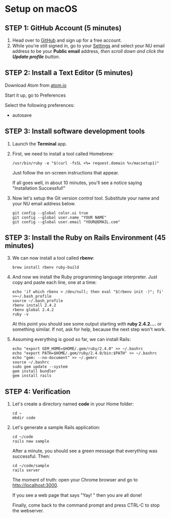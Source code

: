 # Setup on macOS

## STEP 1: GitHub Account (5 minutes)

1. Head over to [GitHub](https://www.github.com) and sign up for a free account.
2. While you're still signed in, go to your [Settings](https://github.com/settings/profile) and select your NU email
address to be your **Public email** address, _then scroll down and click
the **Update profile** button_.

## STEP 2: Install a Text Editor (5 minutes)

Download Atom from [atom.io](atom.io)

Start it up, go to Preferences

Select the following preferences:

* autosave


## STEP 3: Install software development tools

1. Launch the **Terminal** app.

2. First, we need to install a tool called Homebrew:

   `/usr/bin/ruby -e "$(curl -fsSL <%= request.domain %>/macsetup1)"`

   Just follow the on-screen instructions that appear.

   If all goes well, in about 10 minutes, you'll see a notice saying
   "Installation Successful!"

3. Now let's setup the Git version control tool.  Substitute your name
   and your NU email address below.

   ```
   git config --global color.ui true
   git config --global user.name "YOUR NAME"
   git config --global user.email "YOUR@EMAIL.com"
   ```

## STEP 3: Install the Ruby on Rails Environment (45 minutes)


3. We can now install a tool called **rbenv**:

   ```
   brew install rbenv ruby-build
   ```

4. And now we install the Ruby programming language interpreter.
   Just copy and paste each line, one at a time:

   ```
   echo 'if which rbenv > /dev/null; then eval "$(rbenv init -)"; fi'  >>~/.bash_profile
   source ~/.bash_profile
   rbenv install 2.4.2
   rbenv global 2.4.2
   ruby -v
   ```

   At this point you should see some output starting with **ruby 2.4.2....** or something similar.  If not, ask for help, because the next step won't work.

5. Assuming everything is good so far, we can install Rails:

   ```
   echo "export GEM_HOME=$HOME/.gem/ruby/2.4.0" >> ~/.bashrc
   echo "export PATH=$HOME/.gem/ruby/2.4.0/bin:$PATH" >> ~/.bashrc
   echo "gem: --no-document" >> ~/.gemrc
   source ~/.bashrc
   sudo gem update --system
   gem install bundler
   gem install rails
   ```

## STEP 4: Verification

1. Let's create a directory named **code** in your Home folder:

   ```
   cd ~
   mkdir code
   ```

2. Let's generate a sample Rails application:

   ```
   cd ~/code
   rails new sample
   ```
   After a minute, you should see a green message that everything was successful.  Then:

   ```
   cd ~/code/sample
   rails server
   ```

   The moment of truth: open your Chrome browser and go to [http://localhost:3000](http://localhost:3000).

   If you see a web page that says "Yay! " then you are all done!


   Finally, come back to the command prompt and press CTRL-C to stop the webserver.
